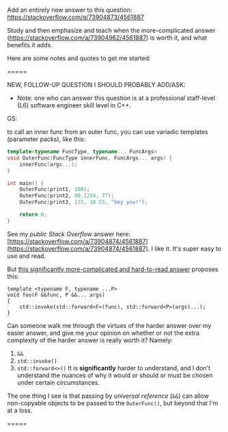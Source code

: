 <!--
https://stackoverflow.com/q/73904873/4561887

GS
Sept. to Oct. 2022
-->

Add an entirely new answer to this question: https://stackoverflow.com/q/73904873/4561887

Study and then emphasize and teach when the more-complicated answer (https://stackoverflow.com/a/73904962/4561887) is worth it, and what benefits it adds. 

Here are some notes and quotes to get me started:


=====

NEW, FOLLOW-UP QUESTION I SHOULD PROBABLY ADD/ASK:
- Note: one who can answer this question is at a professional staff-level (L6) software engineer skill level in C++.

GS:

to call an inner func from an outer func, you can use variadic templates (parameter packs), like this:

```cpp
template<typename FuncType, typename... FuncArgs>
void OuterFunc(FuncType innerFunc, FuncArgs... args) {
    innerFunc(args...);
}

int main() {
    OuterFunc(print1, 100);
    OuterFunc(print2, 99.1234, 77);
    OuterFunc(print3, 123, 10.55, "hey you!");

    return 0;
}
```
See my *public Stack Overflow* answer here: [https://stackoverflow.com/a/73904874/4561887](https://stackoverflow.com/a/73904874/4561887). I like it. It's super easy to use and read.

But [this significantly more-complicated and hard-to-read answer](https://stackoverflow.com/a/73904962/4561887) proposes this:

```
template <typename F, typename ...P>
void foo(F &&func, P &&... args)
{
    std::invoke(std::forward<F>(func), std::forward<P>(args)...);
}
```
Can someone walk me through the virtues of the harder answer over my easier answer, and give me your opinion on whether or not the extra complexity of the harder answer is really worth it? Namely:

1. `&&`
2. `std::invoke()`
3. `std::forward<>()`
It is **significantly** harder to understand, and I don't understand the nuances of why it would or should or must be chosen under certain circumstances.

The one thing I see is that passing by *universal reference* (`&&`) can allow non-copyable objects to be passed to the `OuterFunc()`, but beyond that I'm at a loss.

=====











